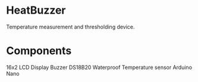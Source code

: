 # HeatBuzzer
Temperature measurement and thresholding device.

# Components
16x2 LCD Display
Buzzer
DS18B20 Waterproof Temperature sensor
Arduino Nano
